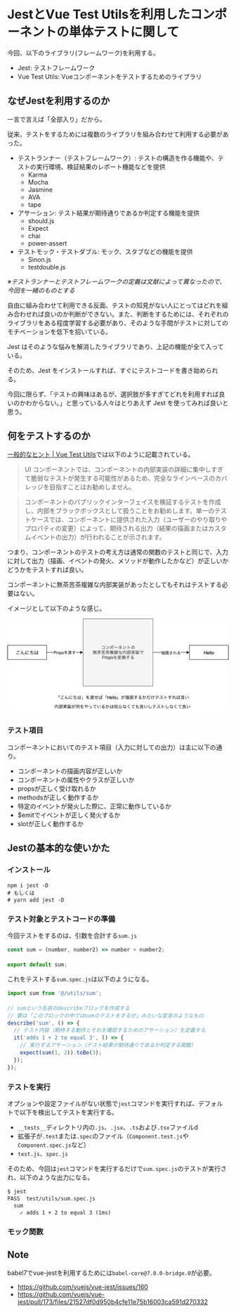 # JestとVue Test Utilsを利用したコンポーネントの単体テストに関して

今回、以下のライブラリ(フレームワーク)を利用する。

- Jest: テストフレームワーク
- Vue Test Utils: Vueコンポーネントをテストするためのライブラリ

## なぜJestを利用するのか

一言で言えば「全部入り」だから。

従来、テストをするためには複数のライブラリを組み合わせて利用する必要があった。

- テストランナー（テストフレームワーク）: テストの構造を作る機能や、テストの実行環境、検証結果のレポート機能などを提供
  - Karma
  - Mocha
  - Jasmine
  - AVA
  - tape
- アサーション: テスト結果が期待通りであるか判定する機能を提供
  - should.js
  - Expect
  - chai
  - power-assert
- テストモック・テストダブル: モック、スタブなどの機能を提供
  - Sinon.js
  - testdouble.js

_※テストランナーとテストフレームワークの定義は文献によって異なったので、今回を一緒のものとする_

自由に組み合わせて利用できる反面、テストの知見がない人にとってはどれを組み合わせれば良いのか判断ができない。また、判断をするためには、それぞれのライブラリをある程度学習する必要があり、そのような手間がテストに対してのモチベーションを低下を招いている。

Jest はそのような悩みを解消したライブラリであり、上記の機能が全て入っている。

そのため、Jest をインストールすれば、すぐにテストコードを書き始められる。

今回に限らず、「テストの興味はあるが、選択肢が多すぎてどれを利用すれば良いのかわからない。」と思っている人々はとりあえず Jest を使ってみれば良いと思う。

## 何をテストするのか

[一般的なヒント | Vue Test Utils](https://vue-test-utils.vuejs.org/ja/guides/common-tips.html)では以下のように記載されている。

>UI コンポーネントでは、コンポーネントの内部実装の詳細に集中しすぎて脆弱なテストが発生する可能性があるため、完全なラインベースのカバレッジを目指すことはお勧めしません。

>コンポーネントのパブリックインターフェイスを検証するテストを作成し、内部をブラックボックスとして扱うことをお勧めします。単一のテストケースでは、コンポーネントに提供された入力（ユーザーのやり取りやプロパティの変更）によって、期待される出力（結果の描画またはカスタムイベントの出力）が行われることが示されます。

つまり、コンポーネントのテストの考え方は通常の関数のテストと同じで、入力に対して出力（描画、イベントの発火、メソッドが動作したかなど）が正しいかどうかをテストすれば良い。

コンポーネントに無茶苦茶複雑な内部実装があったとしてもそれはテストする必要はない。

イメージとして以下のような感じ。

<img src="./media/image-of-testing-component.jpg" />

### テスト項目

コンポーネントにおいてのテスト項目（入力に対しての出力）は主に以下の通り。

- コンポーネントの描画内容が正しいか
- コンポーネントの属性やクラスが正しいか
- propsが正しく受け取れるか
- methodsが正しく動作するか
- 特定のイベントが発火した際に、正常に動作しているか
- $emitでイベントが正しく発⽕するか
- slotが正しく動作するか

## Jestの基本的な使いかた

### インストール

```shell
npm i jest -D
# もしくは
# yarn add jest -D
```

### テスト対象とテストコードの準備

今回テストをするのは、引数を合計する`sum.js`

```js
const sum = (number, number2) => number + number2;

export default sum;
```

これをテストする`sum.spec.js`は以下のようになる。

```js
import sum from '@/utils/sum';

// sumという名前のdescribeブロックを作成する
// 要は「このブロックの中ではsumのテストをするぜ」みたいな宣言のようなもの
describe('sum', () => {
  // テスト内容（期待する動作とそれを確認するためのアサーション）を定義する
  it('adds 1 + 2 to equal 3', () => {
    // 実行するアサーション（テスト結果が期待通りであるか判定する関数）
    expect(sum(1, 2)).toBe(3);
  });
});
```

### テストを実行

オプションや設定ファイルがない状態で`jest`コマンドを実行すれば、デフォルトで以下を検出してテストを実行する。

- `__tests__`ディレクトリ内の`.js`、`.jsx`、`.ts`および`.tsx`ファイルd
- 拡張子が`.test`または`.spec`のファイル（`Component.test.js`や`Component.spec.js`など）
- `test.js`、`spec.js`

そのため、今回は`jest`コマンドを実行するだけで`sum.spec.js`のテストが実行され、以下のような出力になる。

```shell
$ jest
PASS  test/utils/sum.spec.js
  sum
    ✓ adds 1 + 2 to equal 3 (1ms)
```

### モック関数

## Note

babel7でvue-jestを利用するためには`babel-core@7.0.0-bridge.0`が必要。

- https://github.com/vuejs/vue-jest/issues/160
- https://github.com/vuejs/vue-jest/pull/173/files/21527df0d950b4cfe11e75b16003ca591d270332
